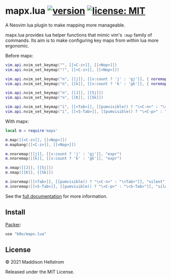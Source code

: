 # mapx.lua [![version](https://img.shields.io/github/v/tag/b0o/mapx.lua?style=flat&color=yellow&label=version&sort=semver)](https://github.com/b0o/mapx.lua/releases) [![license: MIT](https://img.shields.io/github/license/b0o/mapx.lua?style=flat&color=green)](https://mit-license.org)

A Neovim lua plugin to make mapping more manageable.

mapx.lua provides lua helper functions that mimic vim's `:map` family of
commands. Its aim is to make configuring key maps from within lua more
ergonomic.

Before mapx:

```lua
vim.api.nvim_set_keymap("", [[<C-z>]], [[<Nop>]])
vim.api.nvim_set_keymap("!", [[<C-z>]], [[<Nop>]])

vim.api.nvim_set_keymap("n", [[j]], [[v:count ? 'j' : 'gj']], { noremap = true, expr = true })
vim.api.nvim_set_keymap("n", [[k]], [[v:count ? 'k' : 'gk']], { noremap = true, expr = true })

vim.api.nvim_set_keymap("n", [[J]], [[5j]])
vim.api.nvim_set_keymap("n", [[K]], [[5k]])

vim.api.nvim_set_keymap("i", [[<Tab>]], [[pumvisible() ? "\<C-n>" : "\<Tab>"]], { noremap = true, silent = true, expr = true })
vim.api.nvim_set_keymap("i", [[<S-Tab>]], [[pumvisible() ? "\<C-p>" : "\<S-Tab>"]], { noremap = true, silent = true, expr = true })
```

With mapx:

```lua
local m = require'mapx'

m.map([[<C-z>]], [[<Nop>]])
m.mapbang([[<C-z>]], [[<Nop>]])

m.nnoremap([[j]], [[v:count ? 'j' : 'gj']], "expr")
m.nnoremap([[k]], [[v:count ? 'k' : 'gk']], "expr")

m.nmap([[J]], [[5j]])
m.nmap([[K]], [[5k]])

m.inoremap([[<Tab>]], [[pumvisible() ? "\<C-n>" : "\<Tab>"]], "silent", "expr")
m.inoremap([[<S-Tab>]], [[pumvisible() ? "\<C-p>" : "\<S-Tab>"]], "silent", "expr")
```

See the [full documentation](https://github.com/b0o/mapx.lua/blob/main/doc/mapx.txt) for more information.

## Install

[Packer](https://github.com/wbthomason/packer.nvim):

```lua
use "b0o/mapx.lua"
```

## License

<!-- LICENSE -->

&copy; 2021 Maddison Hellstrom

Released under the MIT License.

<!-- /LICENSE -->
